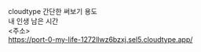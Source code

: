 cloudtype 간단한 써보기 용도
<br>내 인생 남은 시간
<br><주소><br>https://port-0-my-life-1272llwz6bzxj.sel5.cloudtype.app/